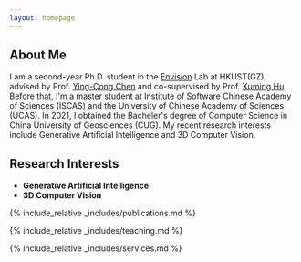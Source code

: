 ```yaml
---
layout: homepage
---
```


## About Me

I am a second-year Ph.D. student in the [Envision](https://envision-research.hkust-gz.edu.cn/) Lab at HKUST(GZ), advised by Prof. [Ying-Cong Chen](https://www.yingcong.me/) and co-supervised by Prof. [Xuming Hu](https://xuminghu.github.io/). Before that, I'm a master student at Institute of Software Chinese Academy of Sciences (ISCAS) and the University of Chinese Academy of Sciences (UCAS). In 2021, I obtained the Bacheler's degree of Computer Science in China University of Geosciences (CUG). My recent research interests include Generative Artificial Intelligence and 3D Computer Vision.
## Research Interests

- **Generative Artificial Intelligence**
- **3D Computer Vision**

{% include_relative _includes/publications.md %}

{% include_relative _includes/teaching.md %}

{% include_relative _includes/services.md %}

<div style="height: 250px;width: 250px;margin-left: 40px;">
    <script type="text/javascript" id="clstr_globe" src="//clustrmaps.com/globe.js?d=eqmeXayAbKjPDkBB2FKVj3afISBnWFI1my0w529iYi4"></script>
</div>
